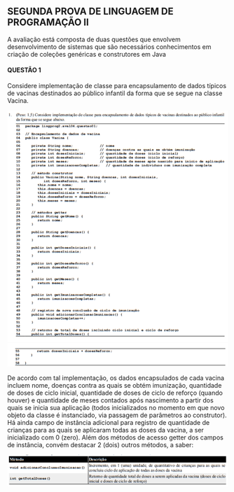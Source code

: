 ## SEGUNDA PROVA DE LINGUAGEM DE PROGRAMAÇÃO II
A avaliação está composta de duas questões que envolvem desenvolvimento de sistemas que são necessários conhecimentos em criação de coleções genéricas e construtores em Java
#### QUESTÃO 1

Considere implementação de classe para encapsulamento de dados típicos de vacinas destinados ao público infantil
da forma que se segue na classe Vacina.

![file](/assets/Capturar1.PNG)
![file](/assets/Capturar.PNG)

De acordo com tal implementação, os dados encapsulados de cada vacina incluem nome, doenças contra as quais se obtém
imunização, quantidade de doses de ciclo inicial, quantidade de doses de ciclo de reforço (quando houver) e quantidade de
meses contados após nascimento a partir dos quais se inicia sua aplicação (todos inicializados no momento em que novo objeto
da classe é instanciado, via passagem de parâmetros ao construtor). Há ainda campo de instância adicional para registro de
quantidade de crianças para as quais se aplicaram todas as doses da vacina, a ser inicializado com 0 (zero). Além dos métodos
de acesso getter dos campos de instância, convém destacar 2 (dois) outros métodos, a saber:

![file](/assets/Capturar2.PNG)
